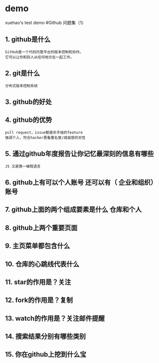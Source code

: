 # demo
xuehao's test demo
#Github 问题集（1）
## 1. github是什么

	GitHub是一个代码托管平台的版本控制和协作。
	它可以让你和别人从任何地方在一起工作。

## 2. git是什么
	分布式版本控制系统
## 3. github的好处
## 4. github的优势
	pull request，issue都是杀手级的feature
	强调个人，符合hacker更看重名誉/成就感的天性
## 5. 通过github年度报告让你记忆最深刻的信息有哪些
	JS 又是第一编程语言
## 6. github上有可以个人账号 还可以有（ 企业和组织）账号

## 7. github上面的两个组成要素是什么 仓库和个人

## 8. github上两个重要页面
## 9. 主页菜单都包含什么
## 10. 仓库的心跳线代表什么
## 11. star的作用是？关注
## 12. fork的作用是？复制
## 13. watch的作用是？关注邮件提醒
## 14. 搜索结果分别有哪些类别
## 15. 你在github上挖到什么宝






